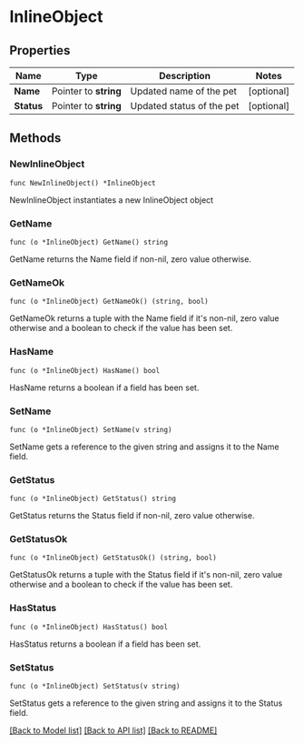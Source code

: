 # InlineObject

## Properties

Name | Type | Description | Notes
------------ | ------------- | ------------- | -------------
**Name** | Pointer to **string** | Updated name of the pet | [optional] 
**Status** | Pointer to **string** | Updated status of the pet | [optional] 

## Methods

### NewInlineObject

`func NewInlineObject() *InlineObject`

NewInlineObject instantiates a new InlineObject object

### GetName

`func (o *InlineObject) GetName() string`

GetName returns the Name field if non-nil, zero value otherwise.

### GetNameOk

`func (o *InlineObject) GetNameOk() (string, bool)`

GetNameOk returns a tuple with the Name field if it's non-nil, zero value otherwise
and a boolean to check if the value has been set.

### HasName

`func (o *InlineObject) HasName() bool`

HasName returns a boolean if a field has been set.

### SetName

`func (o *InlineObject) SetName(v string)`

SetName gets a reference to the given string and assigns it to the Name field.

### GetStatus

`func (o *InlineObject) GetStatus() string`

GetStatus returns the Status field if non-nil, zero value otherwise.

### GetStatusOk

`func (o *InlineObject) GetStatusOk() (string, bool)`

GetStatusOk returns a tuple with the Status field if it's non-nil, zero value otherwise
and a boolean to check if the value has been set.

### HasStatus

`func (o *InlineObject) HasStatus() bool`

HasStatus returns a boolean if a field has been set.

### SetStatus

`func (o *InlineObject) SetStatus(v string)`

SetStatus gets a reference to the given string and assigns it to the Status field.


[[Back to Model list]](../README.md#documentation-for-models) [[Back to API list]](../README.md#documentation-for-api-endpoints) [[Back to README]](../README.md)


